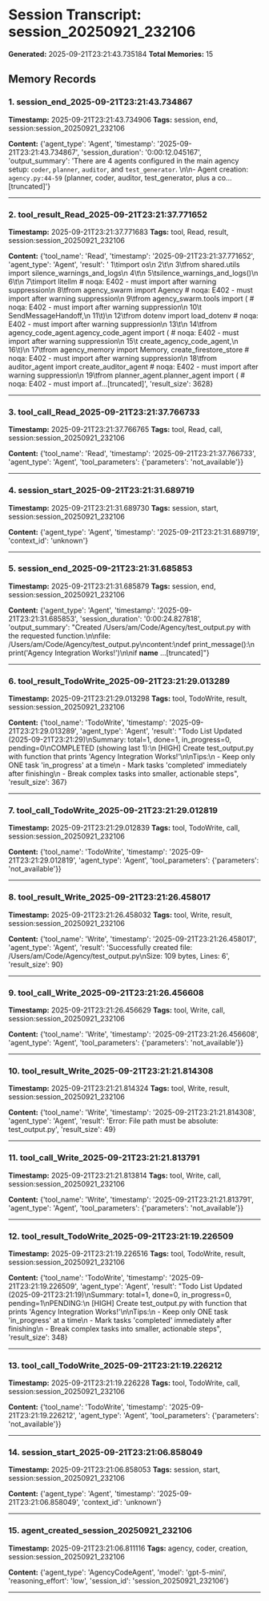 # Session Transcript: session_20250921_232106

**Generated:** 2025-09-21T23:21:43.735184
**Total Memories:** 15

## Memory Records

### 1. session_end_2025-09-21T23:21:43.734867

**Timestamp:** 2025-09-21T23:21:43.734906
**Tags:** session, end, session:session_20250921_232106

**Content:** {'agent_type': 'Agent', 'timestamp': '2025-09-21T23:21:43.734867', 'session_duration': '0:00:12.045167', 'output_summary': 'There are 4 agents configured in the main agency setup: `coder`, `planner`, `auditor`, and `test_generator`.  \n\n- Agent creation: `agency.py:44-59` (planner, coder, auditor, test_generator, plus a co...[truncated]'}

---

### 2. tool_result_Read_2025-09-21T23:21:37.771652

**Timestamp:** 2025-09-21T23:21:37.771683
**Tags:** tool, Read, result, session:session_20250921_232106

**Content:** {'tool_name': 'Read', 'timestamp': '2025-09-21T23:21:37.771652', 'agent_type': 'Agent', 'result': '     1\timport os\n     2\t\n     3\tfrom shared.utils import silence_warnings_and_logs\n     4\t\n     5\tsilence_warnings_and_logs()\n     6\t\n     7\timport litellm  # noqa: E402 - must import after warning suppression\n     8\tfrom agency_swarm import Agency  # noqa: E402 - must import after warning suppression\n     9\tfrom agency_swarm.tools import (  # noqa: E402 - must import after warning suppression\n    10\t    SendMessageHandoff,\n    11\t)\n    12\tfrom dotenv import load_dotenv  # noqa: E402 - must import after warning suppression\n    13\t\n    14\tfrom agency_code_agent.agency_code_agent import (  # noqa: E402 - must import after warning suppression\n    15\t    create_agency_code_agent,\n    16\t)\n    17\tfrom agency_memory import Memory, create_firestore_store  # noqa: E402 - must import after warning suppression\n    18\tfrom auditor_agent import create_auditor_agent  # noqa: E402 - must import after warning suppression\n    19\tfrom planner_agent.planner_agent import (  # noqa: E402 - must import af...[truncated]', 'result_size': 3628}

---

### 3. tool_call_Read_2025-09-21T23:21:37.766733

**Timestamp:** 2025-09-21T23:21:37.766765
**Tags:** tool, Read, call, session:session_20250921_232106

**Content:** {'tool_name': 'Read', 'timestamp': '2025-09-21T23:21:37.766733', 'agent_type': 'Agent', 'tool_parameters': {'parameters': 'not_available'}}

---

### 4. session_start_2025-09-21T23:21:31.689719

**Timestamp:** 2025-09-21T23:21:31.689730
**Tags:** session, start, session:session_20250921_232106

**Content:** {'agent_type': 'Agent', 'timestamp': '2025-09-21T23:21:31.689719', 'context_id': 'unknown'}

---

### 5. session_end_2025-09-21T23:21:31.685853

**Timestamp:** 2025-09-21T23:21:31.685879
**Tags:** session, end, session:session_20250921_232106

**Content:** {'agent_type': 'Agent', 'timestamp': '2025-09-21T23:21:31.685853', 'session_duration': '0:00:24.827818', 'output_summary': "Created /Users/am/Code/Agency/test_output.py with the requested function.\n\nfile: /Users/am/Code/Agency/test_output.py\ncontent:\ndef print_message():\n    print('Agency Integration Works!')\n\nif __name__ ...[truncated]"}

---

### 6. tool_result_TodoWrite_2025-09-21T23:21:29.013289

**Timestamp:** 2025-09-21T23:21:29.013298
**Tags:** tool, TodoWrite, result, session:session_20250921_232106

**Content:** {'tool_name': 'TodoWrite', 'timestamp': '2025-09-21T23:21:29.013289', 'agent_type': 'Agent', 'result': "Todo List Updated (2025-09-21T23:21:29)\nSummary: total=1, done=1, in_progress=0, pending=0\nCOMPLETED (showing last 1):\n  [HIGH] Create test_output.py with function that prints 'Agency Integration Works!'\n\nTips:\n  - Keep only ONE task 'in_progress' at a time\n  - Mark tasks 'completed' immediately after finishing\n  - Break complex tasks into smaller, actionable steps", 'result_size': 367}

---

### 7. tool_call_TodoWrite_2025-09-21T23:21:29.012819

**Timestamp:** 2025-09-21T23:21:29.012839
**Tags:** tool, TodoWrite, call, session:session_20250921_232106

**Content:** {'tool_name': 'TodoWrite', 'timestamp': '2025-09-21T23:21:29.012819', 'agent_type': 'Agent', 'tool_parameters': {'parameters': 'not_available'}}

---

### 8. tool_result_Write_2025-09-21T23:21:26.458017

**Timestamp:** 2025-09-21T23:21:26.458032
**Tags:** tool, Write, result, session:session_20250921_232106

**Content:** {'tool_name': 'Write', 'timestamp': '2025-09-21T23:21:26.458017', 'agent_type': 'Agent', 'result': 'Successfully created file: /Users/am/Code/Agency/test_output.py\\nSize: 109 bytes, Lines: 6', 'result_size': 90}

---

### 9. tool_call_Write_2025-09-21T23:21:26.456608

**Timestamp:** 2025-09-21T23:21:26.456629
**Tags:** tool, Write, call, session:session_20250921_232106

**Content:** {'tool_name': 'Write', 'timestamp': '2025-09-21T23:21:26.456608', 'agent_type': 'Agent', 'tool_parameters': {'parameters': 'not_available'}}

---

### 10. tool_result_Write_2025-09-21T23:21:21.814308

**Timestamp:** 2025-09-21T23:21:21.814324
**Tags:** tool, Write, result, session:session_20250921_232106

**Content:** {'tool_name': 'Write', 'timestamp': '2025-09-21T23:21:21.814308', 'agent_type': 'Agent', 'result': 'Error: File path must be absolute: test_output.py', 'result_size': 49}

---

### 11. tool_call_Write_2025-09-21T23:21:21.813791

**Timestamp:** 2025-09-21T23:21:21.813814
**Tags:** tool, Write, call, session:session_20250921_232106

**Content:** {'tool_name': 'Write', 'timestamp': '2025-09-21T23:21:21.813791', 'agent_type': 'Agent', 'tool_parameters': {'parameters': 'not_available'}}

---

### 12. tool_result_TodoWrite_2025-09-21T23:21:19.226509

**Timestamp:** 2025-09-21T23:21:19.226516
**Tags:** tool, TodoWrite, result, session:session_20250921_232106

**Content:** {'tool_name': 'TodoWrite', 'timestamp': '2025-09-21T23:21:19.226509', 'agent_type': 'Agent', 'result': "Todo List Updated (2025-09-21T23:21:19)\nSummary: total=1, done=0, in_progress=0, pending=1\nPENDING:\n  [HIGH] Create test_output.py with function that prints 'Agency Integration Works!'\n\nTips:\n  - Keep only ONE task 'in_progress' at a time\n  - Mark tasks 'completed' immediately after finishing\n  - Break complex tasks into smaller, actionable steps", 'result_size': 348}

---

### 13. tool_call_TodoWrite_2025-09-21T23:21:19.226212

**Timestamp:** 2025-09-21T23:21:19.226228
**Tags:** tool, TodoWrite, call, session:session_20250921_232106

**Content:** {'tool_name': 'TodoWrite', 'timestamp': '2025-09-21T23:21:19.226212', 'agent_type': 'Agent', 'tool_parameters': {'parameters': 'not_available'}}

---

### 14. session_start_2025-09-21T23:21:06.858049

**Timestamp:** 2025-09-21T23:21:06.858053
**Tags:** session, start, session:session_20250921_232106

**Content:** {'agent_type': 'Agent', 'timestamp': '2025-09-21T23:21:06.858049', 'context_id': 'unknown'}

---

### 15. agent_created_session_20250921_232106

**Timestamp:** 2025-09-21T23:21:06.811116
**Tags:** agency, coder, creation, session:session_20250921_232106

**Content:** {'agent_type': 'AgencyCodeAgent', 'model': 'gpt-5-mini', 'reasoning_effort': 'low', 'session_id': 'session_20250921_232106'}

---

